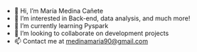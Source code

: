 - 👋 Hi, I’m María Medina Cañete
- 👀 I’m interested in Back-end, data analysis, and much more!
- 🌱 I’m currently learning Pyspark
- 💞️ I’m looking to collaborate on development projects
- 📫 Contact me at medinamaria90@gmail.com

